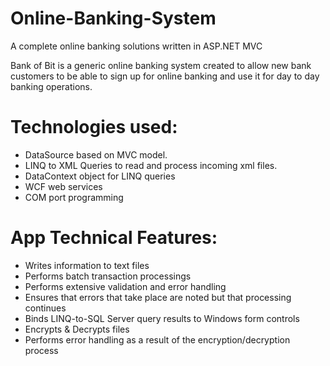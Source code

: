 # Online-Banking-System

A complete online banking solutions written in ASP.NET MVC

Bank of Bit is a generic online banking system created to allow new bank customers to be able to sign up for online banking and use it for day to day banking operations.

# Technologies used:
- DataSource based on MVC model.
- LINQ to XML Queries to read and process incoming xml files.
- DataContext object for LINQ queries
- WCF web services
- COM port programming

# App Technical Features:
- Writes information to text files
- Performs batch transaction processings
- Performs extensive validation and error handling
- Ensures that errors that take place are noted but that processing continues
- Binds LINQ-to-SQL Server query results to Windows form controls
- Encrypts & Decrypts files
- Performs error handling as a result of the encryption/decryption process
